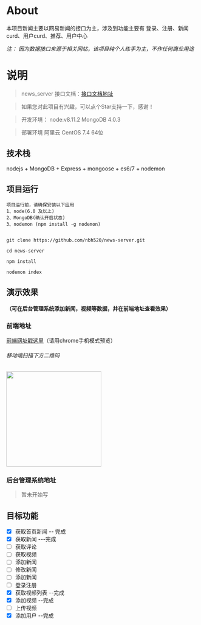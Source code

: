 # About

本项目新闻主要以网易新闻的接口为主，涉及到功能主要有 登录、注册、新闻curd、用户curd、推荐、用户中心

_注： 因为数据接口来源于相关网站，该项目纯个人练手为主，不作任何商业用途_
 
# 说明

> news_server 接口文档：[接口文档地址](https://github.com/nbh520/news-server/blob/master/API.md)

> 如果您对此项目有兴趣，可以点个Star支持一下，感谢！

> 开发环境： node:v8.11.2 MongoDB 4.0.3

> 部署环境 阿里云 CentOS 7.4 64位

## 技术栈

nodejs + MongoDB + Express + mongoose + es6/7 + nodemon

## 项目运行

```
项目运行前，请确保安装以下应用
1、node(6.0 及以上)
2、MongoDB(确认开启状态)
3、nodemon (npm install -g nodemon)
```

```

git clone https://github.com/nbh520/news-server.git

cd news-server

npm install

nodemon index

```

## 演示效果

#### （可在后台管理系统添加新闻，视频等数据，并在前端地址查看效果）

### 前端地址
[前端网址戳这里](http://nibohan.xin/news)（请用chrome手机模式预览）

###### 移动端扫描下方二维码

<img src="https://github.com/nbh520/news-server/blob/master/news.png" width="250" height="250"/>

### 后台管理系统地址
> 暂未开始写

## 目标功能

- [x] 获取首页新闻 -- 完成
- [x] 获取新闻 ---完成
- [ ] 获取评论
- [ ] 获取视频
- [ ] 添加新闻
- [ ] 修改新闻
- [ ] 添加新闻
- [ ] 登录注册
- [x] 获取视频列表 --完成
- [x] 添加视频 --完成
- [ ] 上传视频
- [x] 添加用户 --完成